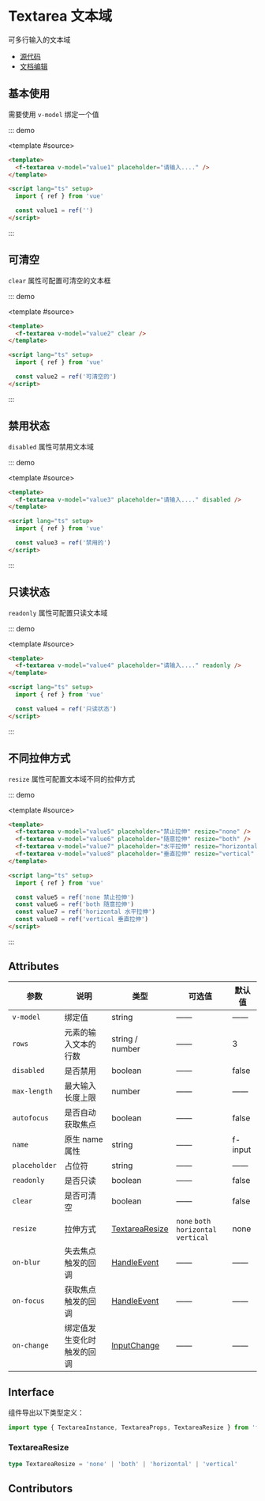 # Textarea 文本域

可多行输入的文本域

- [源代码](https://github.com/FightingDesign/fighting-design/tree/master/packages/fighting-design/textarea)
- [文档编辑](https://github.com/FightingDesign/fighting-design/blob/master/docs/docs/components/textarea.md)

## 基本使用

需要使用 `v-model` 绑定一个值

::: demo

<template #source>
<f-textarea v-model="value1" placeholder="请输入...." />
</template>

```html
<template>
  <f-textarea v-model="value1" placeholder="请输入...." />
</template>

<script lang="ts" setup>
  import { ref } from 'vue'

  const value1 = ref('')
</script>
```

:::

## 可清空

`clear` 属性可配置可清空的文本框

::: demo

<template #source>
<f-textarea v-model="value2" clear />
</template>

```html
<template>
  <f-textarea v-model="value2" clear />
</template>

<script lang="ts" setup>
  import { ref } from 'vue'

  const value2 = ref('可清空的')
</script>
```

:::

## 禁用状态

`disabled` 属性可禁用文本域

::: demo

<template #source>
<f-textarea v-model="value3" placeholder="请输入...." disabled />
</template>

```html
<template>
  <f-textarea v-model="value3" placeholder="请输入...." disabled />
</template>

<script lang="ts" setup>
  import { ref } from 'vue'

  const value3 = ref('禁用的')
</script>
```

:::

## 只读状态

`readonly` 属性可配置只读文本域

::: demo

<template #source>
<f-textarea v-model="value4" placeholder="请输入...." readonly />
</template>

```html
<template>
  <f-textarea v-model="value4" placeholder="请输入...." readonly />
</template>

<script lang="ts" setup>
  import { ref } from 'vue'

  const value4 = ref('只读状态')
</script>
```

:::

## 不同拉伸方式

`resize` 属性可配置文本域不同的拉伸方式

::: demo

<template #source>
<f-textarea v-model="value5" placeholder="禁止拉伸" resize="none" />
<f-textarea v-model="value6" placeholder="随意拉伸" resize="both" />
<f-textarea v-model="value7" placeholder="水平拉伸" resize="horizontal" />
<f-textarea v-model="value8" placeholder="垂直拉伸" resize="vertical" />
</template>

```html
<template>
  <f-textarea v-model="value5" placeholder="禁止拉伸" resize="none" />
  <f-textarea v-model="value6" placeholder="随意拉伸" resize="both" />
  <f-textarea v-model="value7" placeholder="水平拉伸" resize="horizontal" />
  <f-textarea v-model="value8" placeholder="垂直拉伸" resize="vertical" />
</template>

<script lang="ts" setup>
  import { ref } from 'vue'

  const value5 = ref('none 禁止拉伸')
  const value6 = ref('both 随意拉伸')
  const value7 = ref('horizontal 水平拉伸')
  const value8 = ref('vertical 垂直拉伸')
</script>
```

:::

## Attributes

| 参数          | 说明                       | 类型                                                             | 可选值                                       | 默认值  |
| ------------- | -------------------------- | ---------------------------------------------------------------- | -------------------------------------------- | ------- |
| `v-model`     | 绑定值                     | string                                                           | ——                                           | ——      |
| `rows`        | 元素的输入文本的行数       | string / number                                                  | ——                                           | 3       |
| `disabled`    | 是否禁用                   | boolean                                                          | ——                                           | false   |
| `max-length`  | 最大输入长度上限           | number                                                           | ——                                           | ——      |
| `autofocus`   | 是否自动获取焦点           | boolean                                                          | ——                                           | false   |
| `name`        | 原生 name 属性             | string                                                           | ——                                           | f-input |
| `placeholder` | 占位符                     | string                                                           | ——                                           | ——      |
| `readonly`    | 是否只读                   | boolean                                                          | ——                                           | false   |
| `clear`       | 是否可清空                 | boolean                                                          | ——                                           | false   |
| `resize`      | 拉伸方式                   | <a href="#textarearesize">TextareaResize</a>                     | `none` `both` <br /> `horizontal` `vertical` | none    |
| `on-blur`     | 失去焦点触发的回调         | <a href="/components/interface.html#handleevent">HandleEvent</a> | ——                                           | ——      |
| `on-focus`    | 获取焦点触发的回调         | <a href="/components/interface.html#handleevent">HandleEvent</a> | ——                                           | ——      |
| `on-change`   | 绑定值发生变化时触发的回调 | <a href="/components/interface.html#inputchange">InputChange</a> | ——                                           | ——      |

## Interface

组件导出以下类型定义：

```ts
import type { TextareaInstance, TextareaProps, TextareaResize } from 'fighting-design'
```

### TextareaResize

```ts
type TextareaResize = 'none' | 'both' | 'horizontal' | 'vertical'
```

## Contributors

<a href="https://github.com/Tyh2001" target="_blank">
  <f-avatar round src="https://avatars.githubusercontent.com/u/73180970?v=4" />
</a>

<script setup lang="ts">
  import { ref } from 'vue'

  const value1 = ref('')
  const value2 = ref('可清空的')
  const value3 = ref('禁用的')
  const value4 = ref('只读状态')
  const value5 = ref('none 禁止拉伸')
  const value6 = ref('both 随意拉伸')
  const value7 = ref('horizontal 水平拉伸')
  const value8 = ref('vertical 垂直拉伸')
</script>
